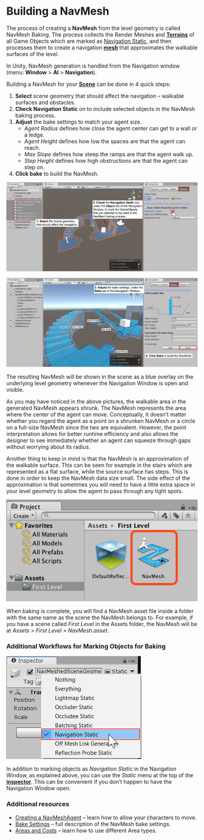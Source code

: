 # Building a NavMesh

The process of creating a **NavMesh** from the level geometry is called NavMesh Baking. The process collects the Render Meshes and [**Terrains**][1] of all Game Objects which are marked as [Navigation Static](https://docs.unity3d.com/Manual/StaticObjects.html), and then processes them to create a navigation [**mesh**][2] that approximates the walkable surfaces of the level.

In Unity, NavMesh generation is handled from the Navigation window (menu: **Window** > **AI** > **Navigation**).

Building a NavMesh for your [**Scene**][3] can be done in 4 quick steps:

1. **Select** scene geometry that should affect the navigation – walkable surfaces and obstacles.
2. **Check Navigation Static** on to include selected objects in the NavMesh baking process.
3. **Adjust** the bake settings to match your agent size.
    - _Agent Radius_ defines how close the agent center can get to a wall or a ledge.
    - _Agent Height_ defines how low the spaces are that the agent can reach.
    - _Max Slope_ defines how steep the ramps are that the agent walk up.
    - _Step Height_ defines how high obstructions are that the agent can step on.
4. **Click bake** to build the NavMesh.

![](./Images/NavigationSetupObject.png)

![](./Images/NavigationSetupBake.png)

The resulting NavMesh will be shown in the scene as a blue overlay on the underlying level geometry whenever the Navigation Window is open and visible.

As you may have noticed in the above pictures, the walkable area in the generated NavMesh appears shrunk. The NavMesh represents the area where the center of the agent can move. Conceptually, it doesn’t matter whether you regard the agent as a point on a shrunken NavMesh or a circle on a full-size NavMesh since the two are equivalent. However, the point interpretation allows for better runtime efficiency and also allows the designer to see immediately whether an agent can squeeze through gaps without worrying about its radius.

Another thing to keep in mind is that the NavMesh is an approximation of the walkable surface. This can be seen for example in the stairs which are represented as a flat surface, while the source surface has steps. This is done in order to keep the NavMesh data size small. The side effect of the approximation is that sometimes you will need to have a little extra space in your level geometry to allow the agent to pass through any tight spots.

![](./Images/NavMeshAsset.svg)

When baking is complete, you will find a NavMesh asset file inside a folder with the same name as the scene the NavMesh belongs to. For example, if you have a scene called _First Level_ in the Assets folder, the NavMesh will be at _Assets > First Level > NavMesh.asset_.

### Additional Workflows for Marking Objects for Baking

![](./Images/NavmeshStaticPulldown.png)

In addition to marking objects as _Navigation Static_ in the Navigation Window‚ as explained above, you can use the _Static_ menu at the top of the [**inspector**][4]. This can be convenient if you don’t happen to have the Navigation Window open.

### Additional resources

- [Creating a NavMeshAgent](./CreateNavMeshAgent.md) – learn how to allow your characters to move.
- [Bake Settings](./NavAdvancedSettings.md) – full description of the NavMesh bake settings.
- [Areas and Costs](./AreasAndCosts.md) – learn how to use different Area types.

[1]: https://docs.unity3d.com/Manual/terrain-UsingTerrains.html "The landscape in your scene. A Terrain GameObject adds a large flat plane to your scene and you can use the Terrain’s Inspector window to create a detailed landscape."
[2]: https://docs.unity3d.com/Manual/comp-MeshGroup.html "The main graphics primitive of Unity. Meshes make up a large part of your 3D worlds. Unity supports triangulated or Quadrangulated polygon meshes. Nurbs, Nurms, Subdiv surfaces must be converted to polygons."
[3]: https://docs.unity3d.com/Manual/CreatingScenes.html "A Scene contains the environments and menus of your game. Think of each unique Scene file as a unique level. In each Scene, you place your environments, obstacles, and decorations, essentially designing and building your game in pieces."
[4]: https://docs.unity3d.com/Manual/UsingTheInspector.html "A Unity window that displays information about the currently selected GameObject, asset or project settings, allowing you to inspect and edit the values."